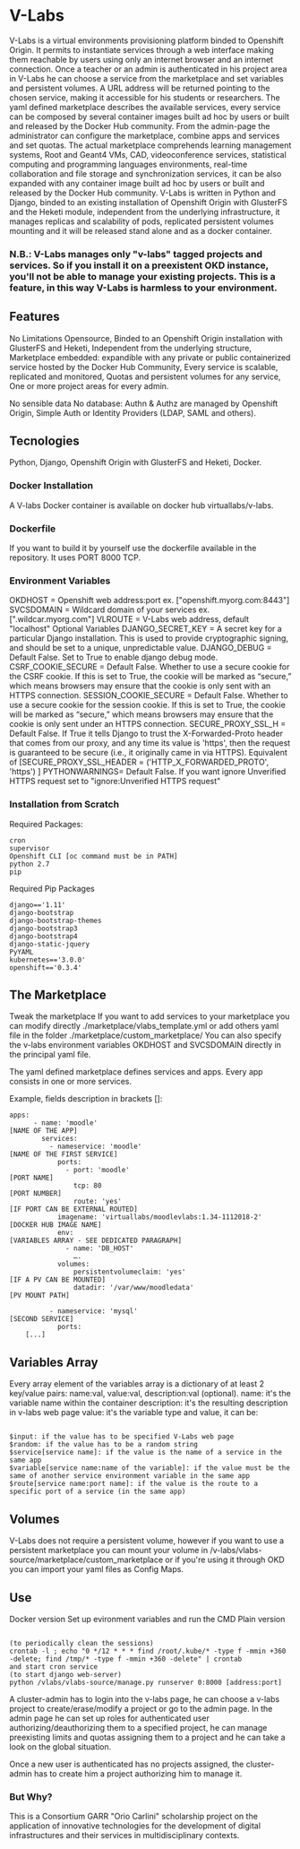 # V-Labs

V-Labs is a virtual environments provisioning platform binded to Openshift Origin. It permits to instantiate services through a web interface making them reachable by users using only an internet browser and an internet connection.
Once a teacher or an admin is authenticated in his project area in V-Labs he can choose a service from the marketplace and set variables and persistent volumes. A URL address will be returned pointing to the chosen service, making it accessible for his students or researchers.
The yaml defined marketplace describes the available services, every service can be composed by several container images built ad hoc by users or built and released by the Docker Hub community. From the admin-page the administrator can configure the marketplace, combine apps and services and set quotas.
The actual marketplace comprehends learning management systems, Root and Geant4 VMs, CAD, videoconference services, statistical computing and programming languages environments, real-time collaboration and file storage and synchronization services, it can be also expanded with any container image built ad hoc by users or built and released by the Docker Hub community.
V-Labs is written in Python and Django, binded to an existing installation of Openshift Origin with GlusterFS and the Heketi module, independent from the underlying infrastructure, it manages replicas and scalability of pods, replicated persistent volumes mounting and it will be released stand alone and as a docker container.

### N.B.: V-Labs manages only "v-labs" tagged projects and services. So if you install it on a preexistent OKD instance, you'll not be able to manage your existing projects. This is a feature, in this way V-Labs is harmless to your environment.


## Features
No Limitations
Opensource,
Binded to an Openshift Origin installation with GlusterFS and Heketi,
Independent from the underlying structure,
Marketplace embedded: expandible with any private or public containerized service hosted by the Docker Hub Community,
Every service is scalable, replicated and monitored,
Quotas and persistent volumes for any service,
One or more project areas for every admin.

No sensible data
No database: Authn & Authz are managed by Openshift Origin,
Simple Auth or Identity Providers (LDAP, SAML and others).


## Tecnologies
Python,
Django,
Openshift Origin with GlusterFS and Heketi,
Docker.

### Docker Installation
A V-labs Docker container is available on docker hub virtuallabs/v-labs.

### Dockerfile
If you want to build it by yourself use the dockerfile available in the repository.
It uses PORT 8000 TCP.

### Environment Variables
OKDHOST = Openshift web address:port ex. ["openshift.myorg.com:8443"]
SVCSDOMAIN = Wildcard domain of your services ex. [".wildcar.myorg.com"]
VLROUTE = V-Labs web address, default "localhost"
Optional Variables
DJANGO_SECRET_KEY = A secret key for a particular Django installation. This is used to provide cryptographic signing, and should be set to a unique, unpredictable value.
DJANGO_DEBUG = Default False. Set to True to enable django debug mode.
CSRF_COOKIE_SECURE = Default False. Whether to use a secure cookie for the CSRF cookie. If this is set to True, the cookie will be marked as “secure,” which means browsers may ensure that the cookie is only sent with an HTTPS connection.
SESSION_COOKIE_SECURE = Default False. Whether to use a secure cookie for the session cookie. If this is set to True, the cookie will be marked as “secure,” which means browsers may ensure that the cookie is only sent under an HTTPS connection.
SECURE_PROXY_SSL_H = Default False.  If True it tells Django to trust the X-Forwarded-Proto header that comes from our proxy, and any time its value is 'https', then the request is guaranteed to be secure (i.e., it originally came in via HTTPS). Equivalent of [SECURE_PROXY_SSL_HEADER = ('HTTP_X_FORWARDED_PROTO', 'https') ]
PYTHONWARNINGS= Default False. If you want ignore Unverified HTTPS request set to "ignore:Unverified HTTPS request"


### Installation from Scratch

Required Packages:
```
cron
supervisor
Openshift CLI [oc command must be in PATH]
python 2.7
pip
```

Required Pip Packages
```
django=='1.11'
django-bootstrap
django-bootstrap-themes
django-bootstrap3
django-bootstrap4
django-static-jquery
PyYAML
kubernetes=='3.0.0'
openshift=='0.3.4'
```


## The Marketplace

Tweak the marketplace
If you want to add services to your marketplace you can modify directly ./marketplace/vlabs_template.yml or add others yaml file in the folder ./marketplace/custom_marketplace/
You can also specify the v-labs environment variables OKDHOST and SVCSDOMAIN directly in the principal yaml file.

The yaml defined marketplace defines services and apps. Every app consists in one or more services.

Example, fields description in brackets []:
```
apps:
      - name: 'moodle'			                                    [NAME OF THE APP]
        services:
          - nameservice: 'moodle'	                                [NAME OF THE FIRST SERVICE]
            ports:
              - port: 'moodle'		                                [PORT NAME]
                tcp: 80 			                                [PORT NUMBER]
                route: 'yes' 			                            [IF PORT CAN BE EXTERNAL ROUTED]
            imagename: 'virtuallabs/moodlevlabs:1.34-1112018-2'     [DOCKER HUB IMAGE NAME]
            env:                                                    [VARIABLES ARRAY - SEE DEDICATED PARAGRAPH]
              - name: 'DB_HOST'
                ….
            volumes:
                persistentvolumeclaim: 'yes'                        [IF A PV CAN BE MOUNTED]
                datadir: '/var/www/moodledata'                      [PV MOUNT PATH]

          - nameservice: 'mysql' 		                            [SECOND SERVICE]
            ports:
	[...]
```

## Variables Array

Every array element of the variables array is a dictionary of at least 2 key/value pairs: name:val, value:val, description:val (optional).
name: it's the variable name within the container
description: it's the resulting description in v-labs web page
value: it's the variable type and value, it can be:
```

$input: if the value has to be specified V-Labs web page
$random: if the value has to be a random string
$service[service name]: if the value is the name of a service in the same app
$variable[service name:name of the variable]: if the value must be the same of another service environment variable in the same app
$route[service name:port name]: if the value is the route to a specific port of a service (in the same app)
```


## Volumes
V-Labs does not require a persistent volume, however if you want to use a persistent marketplace you can mount your volume in /v-labs/vlabs-source/marketplace/custom_marketplace or if you're using it through OKD you can import your yaml files as Config Maps.


## Use
Docker version
Set up evironment variables and run the CMD
Plain version
```

(to periodically clean the sessions)
crontab -l ; echo "0 */12 * * * find /root/.kube/* -type f -mmin +360 -delete; find /tmp/* -type f -mmin +360 -delete" | crontab
and start cron service
(to start django web-server)
python /vlabs/vlabs-source/manage.py runserver 0:8000 [address:port]
```

A cluster-admin has to login into the v-labs page, he can choose a v-labs project to create/erase/modify a project or go to the admin page. In the admin page he can set up roles for authenticated user authorizing/deauthorizing them to a specified project, he can manage preexisting limits and quotas assigning them to a project and he can take a look on the global situation.

Once a new user is authenticated has no projects assigned, the cluster-admin has to create him a project authorizing him to manage it.

### But Why?
This is a Consortium GARR "Orio Carlini" scholarship project on the application of innovative technologies for the development of digital infrastructures and their services in multidisciplinary contexts.





